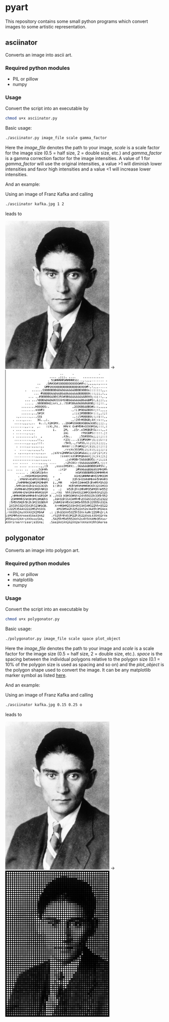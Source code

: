 pyart
=====

This repository contains some small python programs which convert images to some
artistic representation. 

## asciinator

Converts an image into ascii art. 

### Required python modules

* PIL or pillow
* numpy

### Usage

Convert the script into an executable by
```bash
chmod u+x asciinator.py
```

Basic usage:

```bash
./asciinator.py image_file scale gamma_factor
```
Here the *image_file* denotes the path to your image, *scale* is a scale factor for the image
size (0.5 = half size, 2 = double size, etc.) and *gamma_factor* is a gamma correction factor
for the image intensities. A value of 1 for *gamma_factor* will use the original intensities,
a value >1 will diminish lower intensities and favor high intensities and a value <1 will increase
lower intensities.
 
And an example:

Using an image of Franz Kafka and calling

```bash
./asciinator kafka.jpg 1 2
```

leads to

![Franz Kafka](examples/kafka.jpg) -> ![Franz Kafka](examples/kafka_ascii.jpg) 

## polygonator

Converts an image into polygon art.

### Required python modules

* PIL or pillow
* matplotlib
* numpy

### Usage

Convert the script into an executable by
```bash
chmod u+x polygonator.py
```

Basic usage:

```bash
./polygonator.py image_file scale space plot_object
```

Here the *image_file* denotes the path to your image and *scale* is a scale factor for the image
size (0.5 = half size, 2 = double size, etc.). *space* is the spacing between the individual polygons
relative to the polygon size (0.1 = 10% of the polygon size is used as spacing and so on) and the 
*plot_object* is the polygon shape used to convert the image. It can be any matplotlib marker symbol
as listed [here](http://matplotlib.org/api/markers_api.html).
 
And an example:

Using an image of Franz Kafka and calling

```bash
./asciinator kafka.jpg 0.15 0.25 o
```

leads to

![Franz Kafka](examples/kafka.jpg) -> ![Franz Kafka](examples/kafka_poly.png) 




